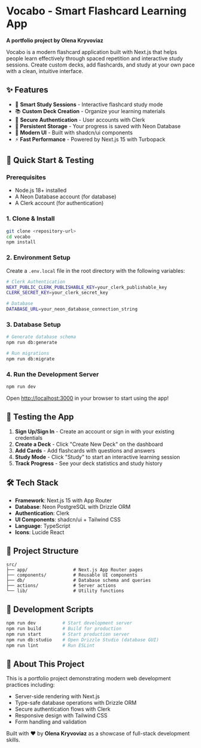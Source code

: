 # Vocabo - Smart Flashcard Learning App

**A portfolio project by Olena Kryvoviaz**

Vocabo is a modern flashcard application built with Next.js that helps people learn effectively through spaced repetition and interactive study sessions. Create custom decks, add flashcards, and study at your own pace with a clean, intuitive interface.

## ✨ Features

- 🎯 **Smart Study Sessions** - Interactive flashcard study mode
- 📚 **Custom Deck Creation** - Organize your learning materials
- 🔐 **Secure Authentication** - User accounts with Clerk
- 💾 **Persistent Storage** - Your progress is saved with Neon Database
- 🎨 **Modern UI** - Built with shadcn/ui components
- ⚡ **Fast Performance** - Powered by Next.js 15 with Turbopack

## 🚀 Quick Start & Testing

### Prerequisites
- Node.js 18+ installed
- A Neon Database account (for database)
- A Clerk account (for authentication)

### 1. Clone & Install
```bash
git clone <repository-url>
cd vocabo
npm install
```

### 2. Environment Setup
Create a `.env.local` file in the root directory with the following variables:

```bash
# Clerk Authentication
NEXT_PUBLIC_CLERK_PUBLISHABLE_KEY=your_clerk_publishable_key
CLERK_SECRET_KEY=your_clerk_secret_key

# Database
DATABASE_URL=your_neon_database_connection_string
```

### 3. Database Setup
```bash
# Generate database schema
npm run db:generate

# Run migrations
npm run db:migrate
```

### 4. Run the Development Server
```bash
npm run dev
```

Open [http://localhost:3000](http://localhost:3000) in your browser to start using the app!

## 🧪 Testing the App

1. **Sign Up/Sign In** - Create an account or sign in with your existing credentials
2. **Create a Deck** - Click "Create New Deck" on the dashboard
3. **Add Cards** - Add flashcards with questions and answers
4. **Study Mode** - Click "Study" to start an interactive learning session
5. **Track Progress** - See your deck statistics and study history

## 🛠 Tech Stack

- **Framework**: Next.js 15 with App Router
- **Database**: Neon PostgreSQL with Drizzle ORM
- **Authentication**: Clerk
- **UI Components**: shadcn/ui + Tailwind CSS
- **Language**: TypeScript
- **Icons**: Lucide React

## 📁 Project Structure

```
src/
├── app/                 # Next.js App Router pages
├── components/          # Reusable UI components
├── db/                  # Database schema and queries
├── actions/             # Server actions
└── lib/                 # Utility functions
```

## 🔧 Development Scripts

```bash
npm run dev          # Start development server
npm run build        # Build for production
npm run start        # Start production server
npm run db:studio    # Open Drizzle Studio (database GUI)
npm run lint         # Run ESLint
```

## 📝 About This Project

This is a portfolio project demonstrating modern web development practices including:
- Server-side rendering with Next.js
- Type-safe database operations with Drizzle ORM
- Secure authentication flows with Clerk
- Responsive design with Tailwind CSS
- Form handling and validation

Built with ❤️ by **Olena Kryvoviaz** as a showcase of full-stack development skills.
